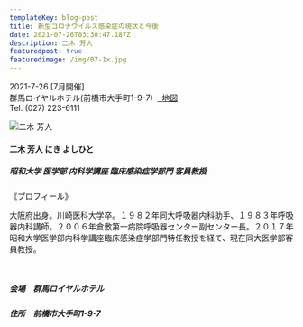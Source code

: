 ```yaml
---
templateKey: blog-post
title: 新型コロナウイルス感染症の現状と今後
date: 2021-07-26T03:30:47.187Z
description: 二木 芳人
featuredpost: true
featuredimage: /img/07-1x.jpg
---
```

2021-7-26 \[7月開催]\
群馬ロイヤルホテル(前橋市大手町1-9-7)  [  地図](#map)\
Tel. (027) 223-6111

![二木 芳人](/img/07-1x.jpg "二木 芳人 にき よしひと")

#### 二木 芳人 にき よしひと

##### 昭和大学 医学部 内科学講座 臨床感染症学部門 客員教授

《プロフィール》

大阪府出身。川崎医科大学卒。１９８２年同大呼吸器内科助手、１９８３年呼吸器内科講師。２００６年倉敷第一病院呼吸器センター副センター長。２０１７年昭和大学医学部内科学講座臨床感染症学部門特任教授を経て、現在同大医学部客員教授。

<br />

##### 会場　群馬ロイヤルホテル

##### 住所　前橋市大手町1-9-7